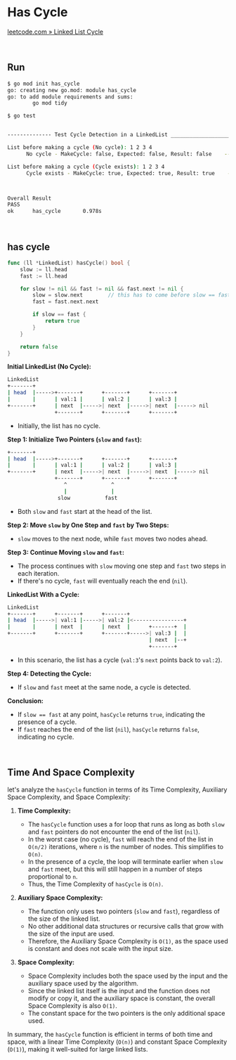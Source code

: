 # Has Cycle

[leetcode.com » Linked List Cycle](https://leetcode.com/problems/linked-list-cycle)

<br>

## Run

```bash
$ go mod init has_cycle                                       
go: creating new go.mod: module has_cycle
go: to add module requirements and sums:
        go mod tidy

$ go test            


-------------- Test Cycle Detection in a LinkedList ____________________________----

List before making a cycle (No cycle): 1 2 3 4 
      No cycle - MakeCycle: false, Expected: false, Result: false    --------- Pass

List before making a cycle (Cycle exists): 1 2 3 4 
      Cycle exists - MakeCycle: true, Expected: true, Result: true    --------- Pass



Overall Result
PASS
ok      has_cycle       0.978s
```

<br>

## has cycle

```go
func (ll *LinkedList) hasCycle() bool {
    slow := ll.head
    fast := ll.head

    for slow != nil && fast != nil && fast.next != nil {
        slow = slow.next        // this has to come before slow == fast condition, otherwise both are at head and you return true
        fast = fast.next.next

        if slow == fast {
            return true
        }
    }

    return false
}
```

**Initial LinkedList (No Cycle):**

```bash
LinkedList
+-------+
| head  |----->+-------+      +-------+      +-------+
|       |      | val:1 |      | val:2 |      | val:3 |
+-------+      | next  |----->| next  |----->| next  |-----> nil
               +-------+      +-------+      +-------+
```

- Initially, the list has no cycle.

**Step 1: Initialize Two Pointers (`slow` and `fast`):**

```bash
+-------+
| head  |----->+-------+      +-------+      +-------+
|       |      | val:1 |      | val:2 |      | val:3 |
+-------+      | next  |----->| next  |----->| next  |-----> nil
               +-------+      +-------+      +-------+
                  ^              ^
                  |              |
                slow           fast
```

- Both `slow` and `fast` start at the head of the list.

**Step 2: Move `slow` by One Step and `fast` by Two Steps:**

- `slow` moves to the next node, while `fast` moves two nodes ahead.

**Step 3: Continue Moving `slow` and `fast`:**

- The process continues with `slow` moving one step and `fast` two steps in each iteration.
- If there's no cycle, `fast` will eventually reach the end (`nil`).

**LinkedList With a Cycle:**

```bash
LinkedList
+-------+      +-------+      +-------+
| head  |----->| val:1 |----->| val:2 |<----------------+
|       |      | next  |      | next  |      +-------+  |
+-------+      +-------+      +-------+----->| val:3 |  |
                                             | next  |--+
                                             +-------+
```

- In this scenario, the list has a cycle (`val:3`'s `next` points back to `val:2`).

**Step 4: Detecting the Cycle:**

- If `slow` and `fast` meet at the same node, a cycle is detected.

**Conclusion:**

- If `slow == fast` at any point, `hasCycle` returns `true`, indicating the presence of a cycle.
- If `fast` reaches the end of the list (`nil`), `hasCycle` returns `false`, indicating no cycle.

<br>

## Time And Space Complexity

let's analyze the `hasCycle` function in terms of its Time Complexity, Auxiliary Space Complexity, and Space Complexity:

1. **Time Complexity:**
   - The `hasCycle` function uses a for loop that runs as long as both `slow` and `fast` pointers do not encounter the end of the list (`nil`).
   - In the worst case (no cycle), `fast` will reach the end of the list in `O(n/2)` iterations, where `n` is the number of nodes. This simplifies to `O(n)`.
   - In the presence of a cycle, the loop will terminate earlier when `slow` and `fast` meet, but this will still happen in a number of steps proportional to `n`.
   - Thus, the Time Complexity of `hasCycle` is `O(n)`.

2. **Auxiliary Space Complexity:**
   - The function only uses two pointers (`slow` and `fast`), regardless of the size of the linked list.
   - No other additional data structures or recursive calls that grow with the size of the input are used.
   - Therefore, the Auxiliary Space Complexity is `O(1)`, as the space used is constant and does not scale with the input size.

3. **Space Complexity:**
   - Space Complexity includes both the space used by the input and the auxiliary space used by the algorithm.
   - Since the linked list itself is the input and the function does not modify or copy it, and the auxiliary space is constant, the overall Space Complexity is also `O(1)`.
   - The constant space for the two pointers is the only additional space used.

In summary, the `hasCycle` function is efficient in terms of both time and space, with a linear Time Complexity (`O(n)`) and constant Space Complexity (`O(1)`), making it well-suited for large linked lists.